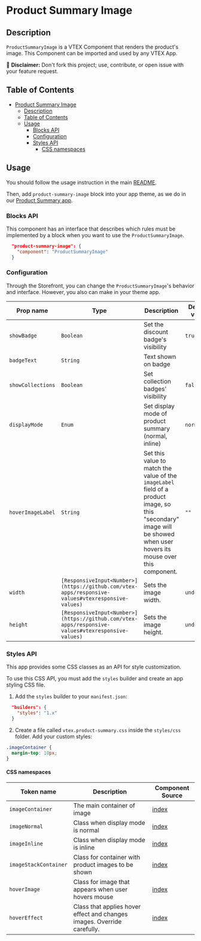 # Product Summary Image

## Description

`ProductSummaryImage` is a VTEX Component that renders the product's image.
This Component can be imported and used by any VTEX App.

:loudspeaker: **Disclaimer:** Don't fork this project; use, contribute, or open issue with your feature request.

## Table of Contents

- [Product Summary Image](#product-summary-image)
  - [Description](#description)
  - [Table of Contents](#table-of-contents)
  - [Usage](#usage)
    - [Blocks API](#blocks-api)
    - [Configuration](#configuration)
    - [Styles API](#styles-api)
      - [CSS namespaces](#css-namespaces)

## Usage

You should follow the usage instruction in the main [README](https://github.com/vtex-apps/product-summary/blob/master/README.md#usage).

Then, add `product-summary-image` block into your app theme, as we do in our [Product Summary app](https://github.com/vtex-apps/product-summary/blob/master/store/blocks.json).

### Blocks API

This component has an interface that describes which rules must be implemented by a block when you want to use the `ProductSummaryImage`.

```json
  "product-summary-image": {
    "component": "ProductSummaryImage"
  }
```

### Configuration

Through the Storefront, you can change the `ProductSummaryImage`'s behavior and interface. However, you also can make in your theme app.

| Prop name         | Type      | Description                                                                                                                                                              | Default value |
| ----------------- | --------- | ------------------------------------------------------------------------------------------------------------------------------------------------------------------------ | ------------- |
| `showBadge`       | `Boolean` | Set the discount badge's visibility                                                                                                                                      | `true`        |
| `badgeText`       | `String`  | Text shown on badge                                                                                                                                                      |               |
| `showCollections` | `Boolean` | Set collection badges' visibility                                                                                                                                        | `false`       |
| `displayMode`     | `Enum`    | Set display mode of product summary (normal, inline)                                                                                                                     | `normal`      |
| `hoverImageLabel` | `String`  | Set this value to match the value of the `imageLabel` field of a product image, so this "secondary" image will be showed when user hovers its mouse over this component. | `""`          |
| `width` | `[ResponsiveInput<Number>](https://github.com/vtex-apps/responsive-values#vtexresponsive-values)`  | Sets the image width. | `undefined`          |
| `height` | `[ResponsiveInput<Number>](https://github.com/vtex-apps/responsive-values#vtexresponsive-values)`  | Sets the image height. | `undefined`          |

### Styles API

This app provides some CSS classes as an API for style customization.

To use this CSS API, you must add the `styles` builder and create an app styling CSS file.

1. Add the `styles` builder to your `manifest.json`:

```json
  "builders": {
    "styles": "1.x"
  }
```

2. Create a file called `vtex.product-summary.css` inside the `styles/css` folder. Add your custom styles:

```css
.imageContainer {
  margin-top: 10px;
}
```

#### CSS namespaces

| Token name            | Description                                                             | Component Source                                                      |
| --------------------- | ----------------------------------------------------------------------- | --------------------------------------------------------------------- |
| `imageContainer`      | The main container of image                                             | [index](/react/components/ProductSummaryImage/ProductSummaryImage.js) |
| `imageNormal`         | Class when display mode is normal                                       | [index](/react/components/ProductSummaryImage/ProductSummaryImage.js) |
| `imageInline`         | Class when display mode is inline                                       | [index](/react/components/ProductSummaryImage/ProductSummaryImage.js) |
| `imageStackContainer` | Class for container with product images to be shown                     | [index](/react/components/ProductSummaryImage/ProductSummaryImage.js) |
| `hoverImage`          | Class for image that appears when user hovers mouse                     | [index](/react/components/ProductSummaryImage/ProductSummaryImage.js) |
| `hoverEffect`         | Class that applies hover effect and changes images. Override carefully. | [index](/react/components/ProductSummaryImage/ProductSummaryImage.js) |
